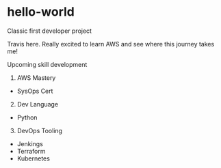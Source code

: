 # hello-world
Classic first developer project

Travis here. Really excited to learn AWS and see where this journey takes me!

Upcoming skill development
1. AWS Mastery
  - SysOps Cert
2. Dev Language
  - Python
3. DevOps Tooling
  - Jenkings
  - Terraform
  - Kubernetes
